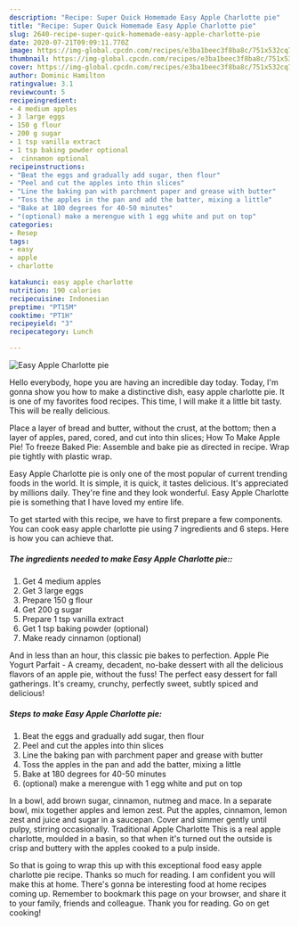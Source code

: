 ```yaml
---
description: "Recipe: Super Quick Homemade Easy Apple Charlotte pie"
title: "Recipe: Super Quick Homemade Easy Apple Charlotte pie"
slug: 2640-recipe-super-quick-homemade-easy-apple-charlotte-pie
date: 2020-07-21T09:09:11.770Z
image: https://img-global.cpcdn.com/recipes/e3ba1beec3f8ba8c/751x532cq70/easy-apple-charlotte-pie-recipe-main-photo.jpg
thumbnail: https://img-global.cpcdn.com/recipes/e3ba1beec3f8ba8c/751x532cq70/easy-apple-charlotte-pie-recipe-main-photo.jpg
cover: https://img-global.cpcdn.com/recipes/e3ba1beec3f8ba8c/751x532cq70/easy-apple-charlotte-pie-recipe-main-photo.jpg
author: Dominic Hamilton
ratingvalue: 3.1
reviewcount: 5
recipeingredient:
- 4 medium apples
- 3 large eggs
- 150 g flour
- 200 g sugar
- 1 tsp vanilla extract
- 1 tsp baking powder optional
-  cinnamon optional
recipeinstructions:
- "Beat the eggs and gradually add sugar, then flour"
- "Peel and cut the apples into thin slices"
- "Line the baking pan with parchment paper and grease with butter"
- "Toss the apples in the pan and add the batter, mixing a little"
- "Bake at 180 degrees for 40-50 minutes"
- "(optional) make a merengue with 1 egg white and put on top"
categories:
- Resep
tags:
- easy
- apple
- charlotte

katakunci: easy apple charlotte
nutrition: 190 calories
recipecuisine: Indonesian
preptime: "PT15M"
cooktime: "PT1H"
recipeyield: "3"
recipecategory: Lunch

---
```



![Easy Apple Charlotte pie](https://img-global.cpcdn.com/recipes/e3ba1beec3f8ba8c/751x532cq70/easy-apple-charlotte-pie-recipe-main-photo.jpg)

Hello everybody, hope you are having an incredible day today. Today, I'm gonna show you how to make a distinctive dish, easy apple charlotte pie. It is one of my favorites food recipes. This time, I will make it a little bit tasty. This will be really delicious.

Place a layer of bread and butter, without the crust, at the bottom; then a layer of apples, pared, cored, and cut into thin slices; How To Make Apple Pie! To freeze Baked Pie: Assemble and bake pie as directed in recipe. Wrap pie tightly with plastic wrap.

Easy Apple Charlotte pie is only one of the most popular of current trending foods in the world. It is simple, it is quick, it tastes delicious. It's appreciated by millions daily. They're fine and they look wonderful. Easy Apple Charlotte pie is something that I have loved my entire life.


To get started with this recipe, we have to first prepare a few components. You can cook easy apple charlotte pie using 7 ingredients and 6 steps. Here is how you can achieve that.

##### The ingredients needed to make Easy Apple Charlotte pie::

1. Get 4 medium apples
1. Get 3 large eggs
1. Prepare 150 g flour
1. Get 200 g sugar
1. Prepare 1 tsp vanilla extract
1. Get 1 tsp baking powder (optional)
1. Make ready  cinnamon (optional)


And in less than an hour, this classic pie bakes to perfection. Apple Pie Yogurt Parfait - A creamy, decadent, no-bake dessert with all the delicious flavors of an apple pie, without the fuss! The perfect easy dessert for fall gatherings. It&#39;s creamy, crunchy, perfectly sweet, subtly spiced and delicious! 

##### Steps to make Easy Apple Charlotte pie:

1. Beat the eggs and gradually add sugar, then flour
1. Peel and cut the apples into thin slices
1. Line the baking pan with parchment paper and grease with butter
1. Toss the apples in the pan and add the batter, mixing a little
1. Bake at 180 degrees for 40-50 minutes
1. (optional) make a merengue with 1 egg white and put on top


In a bowl, add brown sugar, cinnamon, nutmeg and mace. In a separate bowl, mix together apples and lemon zest. Put the apples, cinnamon, lemon zest and juice and sugar in a saucepan. Cover and simmer gently until pulpy, stirring occasionally. Traditional Apple Charlotte This is a real apple charlotte, moulded in a basin, so that when it&#39;s turned out the outside is crisp and buttery with the apples cooked to a pulp inside. 

So that is going to wrap this up with this exceptional food easy apple charlotte pie recipe. Thanks so much for reading. I am confident you will make this at home. There's gonna be interesting food at home recipes coming up. Remember to bookmark this page on your browser, and share it to your family, friends and colleague. Thank you for reading. Go on get cooking!

